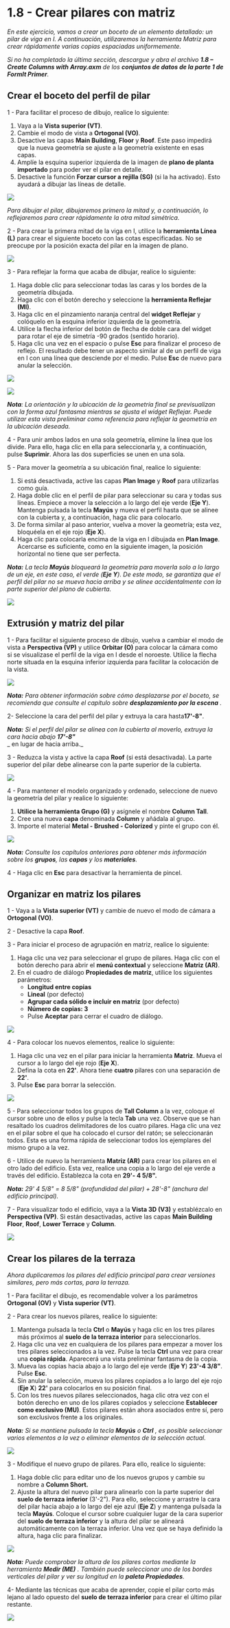 # 1.8 - Crear pilares con matriz

_En este ejercicio, vamos a crear un boceto de un elemento detallado: un pilar de viga en I. A continuación, utilizaremos la herramienta Matriz para crear rápidamente varias copias espaciadas uniformemente._

_Si no ha completado la última sección, descargue y abra el archivo_ _**1.8 – Create Columns with Array.axm**_ _de los_ _**conjuntos de datos de la parte 1 de FormIt Primer**._

## **Crear el boceto del perfil de pilar**

1 - Para facilitar el proceso de dibujo, realice lo siguiente:

1. Vaya a la **Vista superior (VT)**.
2. Cambie el modo de vista a **Ortogonal (VO)**.
3. Desactive las capas **Main Building**, **Floor** y **Roof**. Este paso impedirá que la nueva geometría se ajuste a la geometría existente en esas capas.
4. Amplíe la esquina superior izquierda de la imagen de **plano de planta importado** para poder ver el pilar en detalle.
5. Desactive la función **Forzar cursor a rejilla (SG)** (si la ha activado). Esto ayudará a dibujar las líneas de detalle.

![](<../../.gitbook/assets/0 (13) (1).png>)

_Para dibujar el pilar, dibujaremos primero la mitad y, a continuación, lo reflejaremos para crear rápidamente la otra mitad simétrica._

2 - Para crear la primera mitad de la viga en I, utilice la **herramienta Línea (L)** para crear el siguiente boceto con las cotas especificadas. No se preocupe por la posición exacta del pilar en la imagen de plano.

![](<../../.gitbook/assets/1 (18).png>)

3 - Para reflejar la forma que acaba de dibujar, realice lo siguiente:

1. Haga doble clic para seleccionar todas las caras y los bordes de la geometría dibujada.
2. Haga clic con el botón derecho y seleccione la **herramienta Reflejar (MI)**.
3. Haga clic en el pinzamiento naranja central del **widget Reflejar** y colóquelo en la esquina inferior izquierda de la geometría.
4. Utilice la flecha inferior del botón de flecha de doble cara del widget para rotar el eje de simetría -90 grados (sentido horario).
5. Haga clic una vez en el espacio o pulse **Esc** para finalizar el proceso de reflejo. El resultado debe tener un aspecto similar al de un perfil de viga en I con una línea que desciende por el medio. Pulse **Esc** de nuevo para anular la selección.

![](<../../.gitbook/assets/2 (5).png>)

![](<../../.gitbook/assets/3 (7).png>)

_**Nota**: La orientación y la ubicación de la geometría final se previsualizan con la forma azul fantasma mientras se ajusta el widget Reflejar. Puede utilizar esta vista preliminar como referencia para reflejar la geometría en la ubicación deseada._

4 - Para unir ambos lados en una sola geometría, elimine la línea que los divide. Para ello, haga clic en ella para seleccionarla y, a continuación, pulse **Suprimir**. Ahora las dos superficies se unen en una sola.

5 - Para mover la geometría a su ubicación final, realice lo siguiente:

1. Si está desactivada, active las capas **Plan Image** y **Roof** para utilizarlas como guía.
2. Haga doble clic en el perfil de pilar para seleccionar su cara y todas sus líneas. Empiece a mover la selección a lo largo del eje verde (**Eje Y**). Mantenga pulsada la tecla **Mayús** y mueva el perfil hasta que se alinee con la cubierta y, a continuación, haga clic para colocarlo.
3. De forma similar al paso anterior, vuelva a mover la geometría; esta vez, bloquéela en el eje rojo (**Eje X**).
4. Haga clic para colocarla encima de la viga en I dibujada en **Plan Image**. Acercarse es suficiente, como en la siguiente imagen, la posición horizontal no tiene que ser perfecta.

_**Nota:**_ _La tecla_ _**Mayús**_ _bloqueará la geometría para moverla solo a lo largo de un eje, en este caso, el verde (**Eje Y**). De este modo, se garantiza que el perfil del pilar no se mueva hacia arriba y se alinee accidentalmente con la parte superior del plano de cubierta._

![](<../../.gitbook/assets/4 (9) (1).png>)

## **Extrusión y matriz del pilar**

1 - Para facilitar el siguiente proceso de dibujo, vuelva a cambiar el modo de vista a **Perspectiva (VP)** y utilice **Orbitar (O)** para colocar la cámara como si se visualizase el perfil de la viga en I desde el noroeste. Utilice la flecha norte situada en la esquina inferior izquierda para facilitar la colocación de la vista.

![](<../../.gitbook/assets/5 (1).jpeg>)

_**Nota:**_ _Para obtener información sobre cómo desplazarse por el boceto, se recomienda que consulte el capítulo sobre_ _**desplazamiento por la escena**_ _._

2- Seleccione la cara del perfil del pilar y extruya la cara hasta**17'-8"**.

_**Nota:**_ _Si el perfil del pilar se alinea con la cubierta al moverlo, extruya la cara hacia abajo_ _**17'-8"**_\
_ en lugar de hacia arriba._

3 - Reduzca la vista y active la capa **Roof** (si está desactivada). La parte superior del pilar debe alinearse con la parte superior de la cubierta.

![](<../../.gitbook/assets/6 (9) (1).png>)

4 - Para mantener el modelo organizado y ordenado, seleccione de nuevo la geometría del pilar y realice lo siguiente:

1. **Utilice la herramienta Grupo (G)** y asígnele el nombre **Column Tall**.
2. Cree una nueva **capa** denominada **Column** y añádala al grupo.
3. Importe el material **Metal - Brushed - Colorized** y pinte el grupo con él.

![](<../../.gitbook/assets/7 (4) (1).png>)

_**Nota:**_ _Consulte los capítulos anteriores para obtener más información sobre los_ _**grupos**, las_ _**capas** y los_ _**materiales**._

4 - Haga clic en **Esc** para desactivar la herramienta de pincel.

## **Organizar en matriz los pilares**

1 - Vaya a la **Vista superior (VT)** y cambie de nuevo el modo de cámara a **Ortogonal (VO)**.

2 - Desactive la capa **Roof**.

3 - Para iniciar el proceso de agrupación en matriz, realice lo siguiente:

1. Haga clic una vez para seleccionar el grupo de pilares. Haga clic con el botón derecho para abrir el **menú contextual** y seleccione **Matriz (AR)**.
2. En el cuadro de diálogo **Propiedades de matriz**, utilice los siguientes parámetros:
   * **Longitud entre copias**
   * **Lineal** (por defecto)
   * **Agrupar cada sólido e incluir en matriz** (por defecto)
   * **Número de copias: 3**
   * Pulse **Aceptar** para cerrar el cuadro de diálogo.

![](<../../.gitbook/assets/8 (3) (1).png>)

4 - Para colocar los nuevos elementos, realice lo siguiente:

1. Haga clic una vez en el pilar para iniciar la herramienta **Matriz**. Mueva el cursor a lo largo del eje rojo (**Eje X**).
2. Defina la cota en **22'**. Ahora tiene **cuatro** pilares con una separación de **22'**.
3. Pulse **Esc** para borrar la selección.

![](<../../.gitbook/assets/9 (6) (1).png>)

5 - Para seleccionar todos los grupos de **Tall Column** a la vez, coloque el cursor sobre uno de ellos y pulse la tecla **Tab** una vez. Observe que se han resaltado los cuadros delimitadores de los cuatro pilares. Haga clic una vez en el pilar sobre el que ha colocado el cursor del ratón; se seleccionarán todos. Esta es una forma rápida de seleccionar todos los ejemplares del mismo grupo a la vez.

6 - Utilice de nuevo la herramienta **Matriz (AR)** para crear los pilares en el otro lado del edificio. Esta vez, realice una copia a lo largo del eje verde a través del edificio. Establezca la cota en **29'- 4 5/8".**

_**Nota:**_ _29' 4 5/8" = 8 5/8" (profundidad del pilar) + 28'-8" (anchura del edificio principal)._

7 - Para visualizar todo el edificio, vaya a la **Vista 3D (V3)** y establézcalo en **Perspectiva (VP)**. Si están desactivadas, active las capas **Main Building Floor**, **Roof**, **Lower Terrace** y **Column**.

![](<../../.gitbook/assets/10 (7) (1).png>)

## **Crear los pilares de la terraza**

_Ahora duplicaremos los pilares del edificio principal para crear versiones similares, pero más cortas, para la terraza._

1 - Para facilitar el dibujo, es recomendable volver a los parámetros **Ortogonal (OV)** y **Vista superior (VT)**.

2 - Para crear los nuevos pilares, realice lo siguiente:

1. Mantenga pulsada la tecla **Ctrl** o **Mayús** y haga clic en los tres pilares más próximos al **suelo de la terraza interior** para seleccionarlos.
2. Haga clic una vez en cualquiera de los pilares para empezar a mover los tres pilares seleccionados a la vez. Pulse la tecla **Ctrl** una vez para crear una **copia rápida**. Aparecerá una vista preliminar fantasma de la copia.
3. Mueva las copias hacia abajo a lo largo del eje verde (**Eje Y**) **23'-4 3/8"**. Pulse **Esc**.
4. Sin anular la selección, mueva los pilares copiados a lo largo del eje rojo (**Eje X**) **22'** para colocarlos en su posición final.
5. Con los tres nuevos pilares seleccionados, haga clic otra vez con el botón derecho en uno de los pilares copiados y seleccione **Establecer como exclusivo (MU)**. Estos pilares están ahora asociados entre sí, pero son exclusivos frente a los originales.

_**Nota:**_ _Si se mantiene pulsada la tecla_ _**Mayús**_ _o_ _**Ctrl**_ _, es posible seleccionar varios elementos a la vez o eliminar elementos de la selección actual._

![](<../../.gitbook/assets/11 (7) (1).png>)

3 - Modifique el nuevo grupo de pilares. Para ello, realice lo siguiente:

1. Haga doble clic para editar uno de los nuevos grupos y cambie su nombre a **Column Short.**
2. Ajuste la altura del nuevo pilar para alinearlo con la parte superior del **suelo de terraza** **inferior** (3'-2"). Para ello, seleccione y arrastre la cara del pilar hacia abajo a lo largo del eje azul (**Eje Z**) y mantenga pulsada la tecla **Mayús**. Coloque el cursor sobre cualquier lugar de la cara superior del **suelo de terraza inferior** y la altura del pilar se alineará automáticamente con la terraza inferior. Una vez que se haya definido la altura, haga clic para finalizar.

![](<../../.gitbook/assets/12 (4).png>)

_**Nota:**_ _Puede comprobar la altura de los pilares cortos mediante la herramienta_ _**Medir (ME)**_ _. También puede seleccionar uno de los bordes verticales del pilar y ver su longitud en la_ _**paleta Propiedades**._

4- Mediante las técnicas que acaba de aprender, copie el pilar corto más lejano al lado opuesto del **suelo de terraza inferior** para crear el último pilar restante.

![](<../../.gitbook/assets/13 (4).png>)

